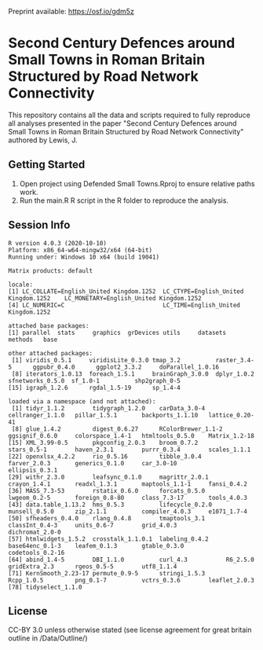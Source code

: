 Preprint available: https://osf.io/gdm5z

# Second Century Defences around Small Towns in Roman Britain Structured by Road Network Connectivity

This repository contains all the data and scripts required to fully reproduce all analyses presented in the paper "Second Century Defences around Small Towns in Roman Britain Structured by Road Network Connectivity" authored by Lewis, J.

Getting Started
---------------

1. Open project using Defended Small Towns.Rproj to ensure relative paths work.
2. Run the main.R R script in the R folder to reproduce the analysis.

Session Info
---------------

```
R version 4.0.3 (2020-10-10)
Platform: x86_64-w64-mingw32/x64 (64-bit)
Running under: Windows 10 x64 (build 19041)

Matrix products: default

locale:
[1] LC_COLLATE=English_United Kingdom.1252  LC_CTYPE=English_United Kingdom.1252    LC_MONETARY=English_United Kingdom.1252
[4] LC_NUMERIC=C                            LC_TIME=English_United Kingdom.1252    

attached base packages:
[1] parallel  stats     graphics  grDevices utils     datasets  methods   base     

other attached packages:
 [1] viridis_0.5.1     viridisLite_0.3.0 tmap_3.2          raster_3.4-5      ggpubr_0.4.0      ggplot2_3.3.2     doParallel_1.0.16
 [8] iterators_1.0.13  foreach_1.5.1     brainGraph_3.0.0  dplyr_1.0.2       sfnetworks_0.5.0  sf_1.0-1          shp2graph_0-5    
[15] igraph_1.2.6      rgdal_1.5-19      sp_1.4-4         

loaded via a namespace (and not attached):
 [1] tidyr_1.1.2        tidygraph_1.2.0    carData_3.0-4      cellranger_1.1.0   pillar_1.5.1       backports_1.1.10   lattice_0.20-41   
 [8] glue_1.4.2         digest_0.6.27      RColorBrewer_1.1-2 ggsignif_0.6.0     colorspace_1.4-1   htmltools_0.5.0    Matrix_1.2-18     
[15] XML_3.99-0.5       pkgconfig_2.0.3    broom_0.7.2        stars_0.5-1        haven_2.3.1        purrr_0.3.4        scales_1.1.1      
[22] openxlsx_4.2.2     rio_0.5.16         tibble_3.0.4       farver_2.0.3       generics_0.1.0     car_3.0-10         ellipsis_0.3.1    
[29] withr_2.3.0        leafsync_0.1.0     magrittr_2.0.1     crayon_1.4.1       readxl_1.3.1       maptools_1.1-1     fansi_0.4.2       
[36] MASS_7.3-53        rstatix_0.6.0      forcats_0.5.0      lwgeom_0.2-5       foreign_0.8-80     class_7.3-17       tools_4.0.3       
[43] data.table_1.13.2  hms_0.5.3          lifecycle_0.2.0    munsell_0.5.0      zip_2.1.1          compiler_4.0.3     e1071_1.7-4       
[50] sfheaders_0.4.0    rlang_0.4.8        tmaptools_3.1      classInt_0.4-3     units_0.6-7        grid_4.0.3         dichromat_2.0-0   
[57] htmlwidgets_1.5.2  crosstalk_1.1.0.1  labeling_0.4.2     base64enc_0.1-3    leafem_0.1.3       gtable_0.3.0       codetools_0.2-16  
[64] abind_1.4-5        DBI_1.1.0          curl_4.3           R6_2.5.0           gridExtra_2.3      rgeos_0.5-5        utf8_1.1.4        
[71] KernSmooth_2.23-17 permute_0.9-5      stringi_1.5.3      Rcpp_1.0.5         png_0.1-7          vctrs_0.3.6        leaflet_2.0.3     
[78] tidyselect_1.1.0 
```

License
---------------
CC-BY 3.0 unless otherwise stated (see license agreement for great britain outline in /Data/Outline/)
